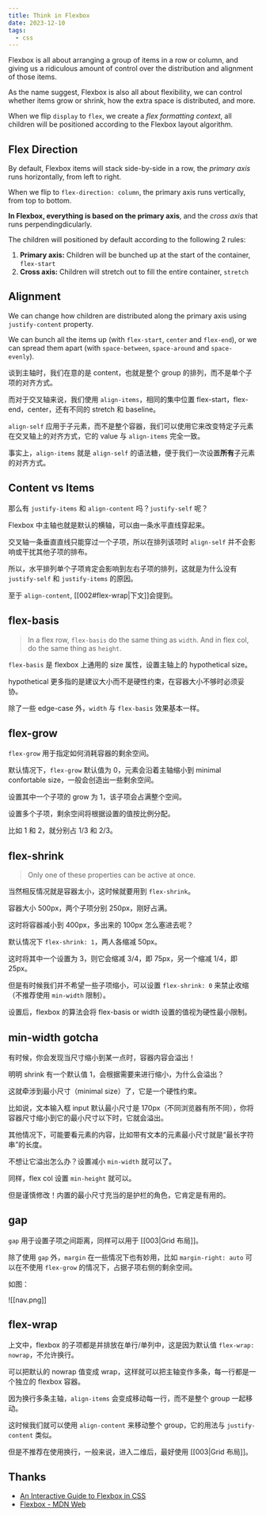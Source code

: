 ```yaml
---
title: Think in Flexbox
date: 2023-12-10
tags:
  - css
---
```


Flexbox is all about arranging a group of items in a row or column, and giving us a ridiculous amount of control over the distribution and alignment of those items.

As the name suggest, Flexbox is also all about flexibility, we can control whether items grow or shrink, how the extra space is distributed, and more.

When we flip `display` to `flex`, we create a _flex formatting context_, all children will be positioned according to the Flexbox layout algorithm.

## Flex Direction

By default, Flexbox items will stack side-by-side in a row, the _primary axis_ runs horizontally, from left to right.

When we flip to `flex-direction: column`, the primary axis runs vertically, from top to bottom. 

**In Flexbox, everything is based on the primary axis**, and the _cross axis_ that runs perpendingdicularly.

The children will positioned by default according to the following 2 rules:

1. **Primary axis:** Children will be bunched up at the start of the container, `flex-start`
2. **Cross axis:** Children will stretch out to fill the entire container, `stretch`

## Alignment

We can change how children are distributed along the primary axis using `justify-content` property.

We can bunch all the items up (with `flex-start`, `center` and `flex-end`), or we can spread them apart (with `space-between`, `space-around` and `space-evenly`).


谈到主轴时，我们在意的是 content，也就是整个 group 的排列，而不是单个子项的对齐方式。

而对于交叉轴来说，我们使用 `align-items`，相同的集中位置 flex-start，flex-end，center，还有不同的 stretch 和 baseline。

`align-self` 应用于子元素，而不是整个容器，我们可以使用它来改变特定子元素在交叉轴上的对齐方式，它的 value 与 `align-items` 完全一致。

事实上，`align-items` 就是 `align-self` 的语法糖，便于我们一次设置**所有**子元素的对齐方式。


## Content vs Items


那么有 `justify-items` 和 `align-content` 吗？`justify-self` 呢？

Flexbox 中主轴也就是默认的横轴，可以由一条水平直线穿起来。

交叉轴一条垂直直线只能穿过一个子项，所以在排列该项时 `align-self` 并不会影响或干扰其他子项的排布。

所以，水平排列单个子项肯定会影响到左右子项的排列，这就是为什么没有 `justify-self` 和 `justify-items` 的原因。

至于 `align-content`, [[002#flex-wrap|下文]]会提到。


## flex-basis

> In a flex row, `flex-basis` do the same thing as `width`.
> And in flex col, do the same thing as `height`.

`flex-basis` 是 flexbox 上通用的 size 属性，设置主轴上的 hypothetical size。

hypothetical 更多指的是建议大小而不是硬性约束，在容器大小不够时必须妥协。

除了一些 edge-case 外，`width` 与 `flex-basis` 效果基本一样。


## flex-grow

`flex-grow` 用于指定如何消耗容器的剩余空间。

默认情况下，`flex-grow` 默认值为 0，元素会沿着主轴缩小到 minimal confortable size，一般会创造出一些剩余空间。

设置其中一个子项的 grow 为 1，该子项会占满整个空间。

设置多个子项，剩余空间将根据设置的值按比例分配。

比如 1 和 2，就分别占 1/3 和 2/3。



## flex-shrink

> Only one of these properties can be active at once.

当然相反情况就是容器太小，这时候就要用到 `flex-shrink`。

容器大小 500px，两个子项分别 250px，刚好占满。

这时将容器减小到 400px，多出来的 100px 怎么塞进去呢？

默认情况下 `flex-shrink: 1`，两人各缩减 50px。

这时将其中一个设置为 3，则它会缩减 3/4，即 75px，另一个缩减 1/4，即 25px。

但是有时候我们并不希望一些子项缩小，可以设置 `flex-shrink: 0` 来禁止收缩（不推荐使用 `min-width` 限制）。

设置后，flexbox 的算法会将 flex-basis or width 设置的值视为硬性最小限制。


## min-width gotcha

有时候，你会发现当尺寸缩小到某一点时，容器内容会溢出！

明明 shrink 有一个默认值 1，会根据需要来进行缩小，为什么会溢出？

这就牵涉到最小尺寸（minimal size）了，它是一个硬性约束。

比如说，文本输入框 input 默认最小尺寸是 170px（不同浏览器有所不同），你将容器尺寸缩小到它的最小尺寸以下时，它就会溢出。

其他情况下，可能要看元素的内容，比如带有文本的元素最小尺寸就是“最长字符串”的长度。

不想让它溢出怎么办？设置减小 `min-width` 就可以了。

同样，flex col 设置 `min-height` 就可以。

但是谨慎修改！内置的最小尺寸充当的是护栏的角色，它肯定是有用的。


## gap

`gap` 用于设置子项之间距离，同样可以用于 [[003|Grid 布局]]。

除了使用 `gap` 外，`margin` 在一些情况下也有妙用，比如 `margin-right: auto` 可以在不使用 `flex-grow` 的情况下，占据子项右侧的剩余空间。

如图：

![[nav.png]]




## flex-wrap

上文中，flexbox 的子项都是并排放在单行/单列中，这是因为默认值 `flex-wrap: nowrap`，不允许换行。

可以把默认的 nowrap 值变成 wrap，这样就可以把主轴变作多条，每一行都是一个独立的 flexbox 容器。

因为换行多条主轴，`align-items` 会变成移动每一行，而不是整个 group 一起移动。

这时候我们就可以使用 `align-content` 来移动整个 group，它的用法与 `justify-content` 类似。

但是不推荐在使用换行，一般来说，进入二维后，最好使用 [[003|Grid 布局]]。


## Thanks

- [An Interactive Guide to Flexbox in CSS](https://www.joshwcomeau.com/css/interactive-guide-to-flexbox)
- [Flexbox - MDN Web](https://developer.mozilla.org/zh-CN/docs/Glossary/Flexbox)